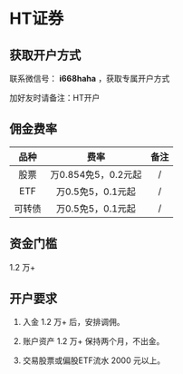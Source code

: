 # HT证券

## 获取开户方式

联系微信号： **i668haha** ，获取专属开户方式

加好友时请备注：HT开户

## 佣金费率

品种 | 费率 | 备注
:---: | :---: | :---:
股票 | 万0.854免5，0.2元起 | /
ETF | 万0.5免5，0.1元起 | /
可转债 | 万0.5免5，0.1元起 | /

## 资金门槛

1.2 万+

## 开户要求

1. 入金 1.2 万+ 后，安排调佣。

2. 账户资产 1.2 万+ 保持两个月，不出金。

3. 交易股票或偏股ETF流水 2000 元以上。